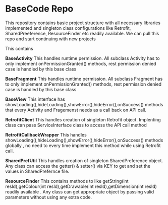 # BaseCode Repo
This repository contains basic project structure with all necessary libraries implemented and singleton class configurations like Retrofit, SharedPreeference, ResourceFinder etc readily available. We can pull this repo and start continuing with new projects

This contains

**BaseActivity**
This handles runtime permission. All subclass Activity has to only implement onPermissionGranted() methods, rest permission denied case is handled by this base class

**BaseFragment**
This handles runtime permission. All subclass Fragment has to only implement onPermissionGranted() methods, rest permission denied case is handled by this base class

**BaseView**
This interface has showLoading(),hideLoading(),showError(),hideError(),onSuccess() methods that every Activity and Fragemenst needs as a call back on API call.

**RetrofitClient**
This handles creation of singleton Retrofit object. Implenting class can pass ServiceInterface class to access the API call method

**RetrofitCallbackWrapper**
This handles showLoading(),hideLoading(),showError(),hideError(),onSuccess() methods globally , no need to every time implement this method while using Retrofit call.

**SharedPrefUtil**
This handles creation of singleton SharedPreference object. Any class can access the getter() & setter() via KEY to get and set the values in SharedPrefernce file.

**ResourceFinder**
This contains methods to like getString(int resId),getColour(int resId),getDrawable(int resId),getDimension(int resId) readily available . Any class can get appropriate object by passing valid parameters without using any extra code.
